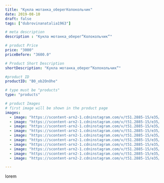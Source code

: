 ```yaml
---
title: "Кукла мотанка_оберегКолокольчик"
date: 2019-08-10
draft: false
tags: ["dubrovinanatalia1963"]

# meta description
description : "Кукла мотанка_оберег“Колокольчик“"

# product Price
price: "3000"
priceBefore: "3600.0"

# Product Short Description
shortDescription: "Кукла мотанка_оберег“Колокольчик“"

#product ID
productID: "B0_ob2OnOhe"

# type must be "products"
type: "products"

# product Images
# first image will be shown in the product page
images:
  - image: "https://scontent-arn2-1.cdninstagram.com/v/t51.2885-15/e35/66650486_483651412472121_7105239876611636020_n.jpg?se=7&tp=1&_nc_ht=scontent-arn2-1.cdninstagram.com&_nc_cat=109&_nc_ohc=EI7mAHCXcW0AX9JhkEF&ccb=7-4&oh=4b4c9a04586d9a80a05f140c9505e66c&oe=6084FC17&ig_cache_key=MjEwNzU4MDk4Mzg2NDU1MjExNA%3D%3D.2-ccb7-4"
  - image: "https://scontent-arn2-1.cdninstagram.com/v/t51.2885-15/e35/67358004_2406362772980394_8043487400866583394_n.jpg?se=7&tp=1&_nc_ht=scontent-arn2-1.cdninstagram.com&_nc_cat=106&_nc_ohc=ekMu9LSe0YoAX8oGBFP&ccb=7-4&oh=e16a3d07f61b4c9f0b3550cc185b1657&oe=60847C39&ig_cache_key=MjEwNzU4MDk4Mzg1NjI3NDM4OQ%3D%3D.2-ccb7-4"
  - image: "https://scontent-arn2-1.cdninstagram.com/v/t51.2885-15/e35/67077499_509797273101738_3597274484012598312_n.jpg?se=7&tp=1&_nc_ht=scontent-arn2-1.cdninstagram.com&_nc_cat=106&_nc_ohc=8L2Rlv4CauYAX-npdU3&ccb=7-4&oh=07825219210a5e6fadc971bc75d34669&oe=60830893&ig_cache_key=MjEwNzU4MDk4MzgzMTAzMTk0OQ%3D%3D.2-ccb7-4"
  - image: "https://scontent-arn2-1.cdninstagram.com/v/t51.2885-15/e35/66909661_2283532021724806_1238454029863411637_n.jpg?se=7&tp=1&_nc_ht=scontent-arn2-1.cdninstagram.com&_nc_cat=110&_nc_ohc=uh6D3fY10NQAX8sUnO3&ccb=7-4&oh=ef135337a0ea8469369a122248ad06d2&oe=608190D0&ig_cache_key=MjEwNzU4MDk4Mzg0NzgxNjM0Mw%3D%3D.2-ccb7-4"
  - image: "https://scontent-arn2-1.cdninstagram.com/v/t51.2885-15/e35/66243096_1160357174171020_549753199308982566_n.jpg?se=7&tp=1&_nc_ht=scontent-arn2-1.cdninstagram.com&_nc_cat=104&_nc_ohc=q2oKPPOnMVkAX_YcN_a&ccb=7-4&oh=75085b2fbec3dd303fa0ce4cd573427b&oe=608199BB&ig_cache_key=MjEwNzU4MDk4MzgxNDI2ODEzMg%3D%3D.2-ccb7-4"
  - image: "https://scontent-arn2-1.cdninstagram.com/v/t51.2885-15/e35/66717075_1343185515851017_6866541887285423709_n.jpg?se=7&tp=1&_nc_ht=scontent-arn2-1.cdninstagram.com&_nc_cat=101&_nc_ohc=q3c5wfu0vg0AX_TPPp0&ccb=7-4&oh=f309e27767468b3d5f041bb356a69349&oe=60835266&ig_cache_key=MjEwNzU4MDk4Mzg2NDcxNjc1OA%3D%3D.2-ccb7-4"
  - image: "https://scontent-arn2-1.cdninstagram.com/v/t51.2885-15/e35/68726571_926749971032522_1885955710534492481_n.jpg?se=7&tp=1&_nc_ht=scontent-arn2-1.cdninstagram.com&_nc_cat=102&_nc_ohc=HJKaU3_h5vIAX8g4Ijp&ccb=7-4&oh=b22e91831c464adc594c7109f09aa77f&oe=6083A025&ig_cache_key=MjEwNzU4MDk4MzgzMTA4NjM1NA%3D%3D.2-ccb7-4"
  - image: "https://scontent-arn2-1.cdninstagram.com/v/t51.2885-15/e35/68872295_2362790207321155_5696833082695793164_n.jpg?se=7&tp=1&_nc_ht=scontent-arn2-1.cdninstagram.com&_nc_cat=107&_nc_ohc=FPVWLZliD4YAX8adkGL&ccb=7-4&oh=8e1e3c67b9c25ea8c9172a78f3585b7c&oe=6082CB29&ig_cache_key=MjEwNzU4MDk4MzgzOTU1Mjg3OQ%3D%3D.2-ccb7-4"
  - image: "https://scontent-arn2-1.cdninstagram.com/v/t51.2885-15/e35/67840996_654437041723319_7868691357049059501_n.jpg?se=7&tp=1&_nc_ht=scontent-arn2-1.cdninstagram.com&_nc_cat=111&_nc_ohc=TLZk0wCfapIAX86PTvP&ccb=7-4&oh=1646ce0d272b34b1aecf8df351831e1f&oe=608290F0&ig_cache_key=MjEwNzU4MDk4Mzg3Mjg4ODg3Mg%3D%3D.2-ccb7-4"
  - image: "https://scontent-arn2-2.cdninstagram.com/v/t51.2885-15/e35/67431277_366127714052700_3375552883736687320_n.jpg?se=7&tp=1&_nc_ht=scontent-arn2-2.cdninstagram.com&_nc_cat=100&_nc_ohc=a3PES3IWhvkAX_qGi4i&ccb=7-4&oh=5e568d6b9e859ba512269c9f27f41b57&oe=60845ED5&ig_cache_key=MjEwNzU4MDk4Mzg0NzkwMTcyOQ%3D%3D.2-ccb7-4"

---
```

lorem
